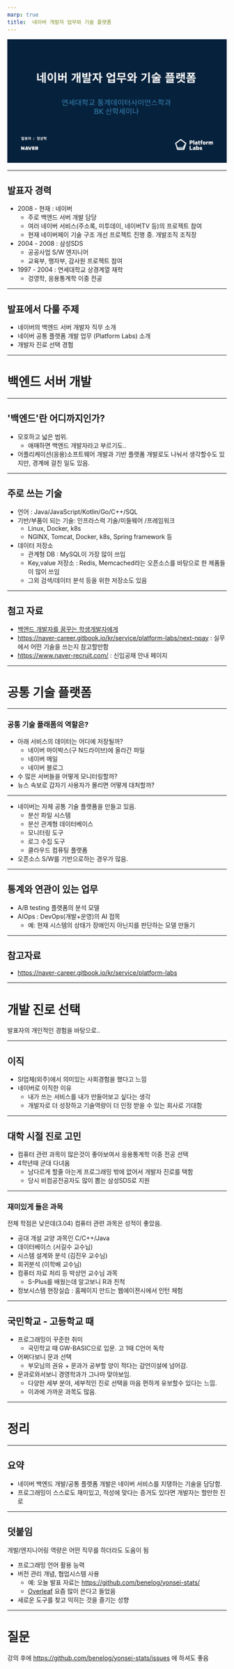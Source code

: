 ```yaml
---
marp: true
title:  네이버 개발자 업무와 기술 플랫폼
---
```


![bg](./assets/cover.jpg)


---


## 발표자 경력

- 2008 - 현재 : 네이버
   - 주로 백엔드 서버 개발 담당
   - 여러 네이버 서비스(주소록, 미투데이, 네이버TV 등)의 프로젝트 참여
   - 현재 네이버페이 기술 구조 개선 프로젝트 진행 중. 개발조직 조직장
- 2004 - 2008 : 삼성SDS
   - 공공사업 S/W 엔지니어
   - 교육부, 행자부, 감사원 프로젝트 참여
- 1997 - 2004 : 연세대학교 상경계열 재학
   - 겅영학, 응용통계학 이중 전공

---

## 발표에서 다룰 주제
- 네이버의 백엔드 서버 개발자 직무 소개
- 네이버 공통 플랫폼 개발 업무 (Platform Labs) 소개
- 개발자 진로 선택 경험

---

# 백엔드 서버 개발

---

## '백엔드'란 어디까지인가?
- 모호하고 넓은 범위.
   - 애매하면 백엔드 개발자라고 부르기도..
- 어플리케이션(응용)소프트웨어 개발과 기반 플랫폼 개발로도 나눠서 생각할수도 있지만, 경계에 걸친 일도 있음.


---

## 주로 쓰는 기술
- 언어 : Java/JavaScript/Kotlin/Go/C++/SQL
- 기반/부품이 되는 기술: 인프라스럭 기술/미들웨어 /프레임워크
   - Linux, Docker, k8s
   - NGINX, Tomcat, Docker, k8s, Spring framework 등
- 데이터 저장소
   - 관계형 DB : MySQL이 가장 많이 쓰임
   - Key,value 저장소 : Redis, Memcached라는 오픈소스를 바탕으로 한 제품들이 많이 쓰임
   - 그외 검색/데이터 분석 등을 위한 저장소도 있음

---

## 첨고 자료

- [백엔드 개발자를 꿈꾸는 학생개발자에게](https://d2.naver.com/news/3435170)
- https://naver-career.gitbook.io/kr/service/platform-labs/next-npay : 실무에서 어떤 기술을 쓰는지 참고할만함
- https://www.naver-recruit.com/ : 신입공채 안내 페이지

---

# 공통 기술 플랫폼

---

### 공통 기술 플래폼의 역할은?

- 아래 서비스의 데이터는 어디에 저장될까?
   - 네이버 마이박스(구 N드라이브)에 올라간 파일
   - 네이버 메일
   - 네이버 블로그
- 수 많은 서버들을 어떻게 모니터링할까?
- 뉴스 속보로 갑자기 사용자가 몰리면 어떻게 대처할까?

---

- 네이버는 자체 공통 기술 플랫폼을 만들고 있음.
    - 분산 파일 시스템
    - 분산 관계형 데이터베이스
    - 모니터링 도구
    - 로그 수집 도구
    - 클라우드 컴퓨팅 플랫폼
- 오픈소스 S/W를 기반으로하는 경우가 많음.

---


## 통계와 연관이 있는 업무

- A/B testing 플랫폼의 분석 모델
- AIOps : DevOps(개발+운영)의 AI 접목
    - 예: 현재 시스템의 상태가 장애인지 아닌지를 판단하는 모델 만들기

---

## 참고자료

- https://naver-career.gitbook.io/kr/service/platform-labs

---

# 개발 진로 선택

발표자의 개인적인 경험을 바탕으로..


---

## 이직

- SI업체(외주)에서 의미있는 사회경험을 했다고 느낌
- 네이버로 이직한 이유
   - 내가 쓰는 서비스를 내가 만들어보고 싶다는 생각
   - 개발자로 더 성장하고 기술역량이 더 인정 받을 수 있는 회사로 기대함

---

## 대학 시절 진로 고민
- 컴퓨터 관련 과목이 많은것이 좋아보여서 응용통계학 이중 전공 션택
- 4학년때 군대 다녀옴
   - 남다르게 할줄 아는게 프로그래밍 밖에 없어서 개발자 진로를 택함
   - 당시 비컴공전공자도 많이 뽑는 삼성SDS로 지원

---

### 재미있게 들은 과목
전체 학점은 낮은데(3.04) 컴퓨터 관련 과목은 성적이 좋았음.

- 공대 개설 교양 과목인 C/C++/Java
- 데이터베이스 (서길수 교수님)
- 시스템 설계와 분석 (김진우 교수님)
- 회귀분석 (이학배 교수님)
- 컴퓨터 자료 처리 등 박상언 교수님 과목
    - S-Plus를 배웠는데 알고보니 R과 친척
- 정보시스템 현장실습 : 홈페이지 만드는 웹에이젼시에서 인턴 체험

---

## 국민학교 - 고등학교 때

- 프로그래밍이 꾸준한 취미
    - 국민학교 때 GW-BASIC으로 입문. 고 1때 C언어 독학
- 어쩌다보니 문과 선택
    - 부모님의 권유 + 문과가 공부할 양이 적다는 감언이설에 넘어감.
- 문과로와서보니 경영학과가 그나마 맞아보임.
    - 다양한 세부 분야, 세부적인 진로 선택을 마음 편하게 유보할수 있다는 느낌.
    - 이과에 가까운 과목도 많음.

---

# 정리

---

## 요약
- 네이버 백엔드 개발/공통 플랫폼 개발은 네이버 서비스를 지탱하는 기술을 담당함.
- 프로그래밍이 스스로도 재미있고, 적성에 맞다는 증거도 있다면 개발자는 할만한 진로

---

## 덧붙임
개발/엔지니어링 역량은 어떤 직무를 하더라도 도움이 됨

- 프로그래밍 언어 활용 능력
- 버전 관리 개념, 협업시스템 사용
    - 예: 오늘 발표 자료는 https://github.com/benelog/yonsei-stats/
    - [Overleaf](https://www.overleaf.com/) 요즘 많이 쓴다고 들었음
- 새로운 도구를 찾고 익히는 것을 즐기는 성향

----

# 질문

강의 후에 https://github.com/benelog/yonsei-stats/issues 에 하셔도 좋음
